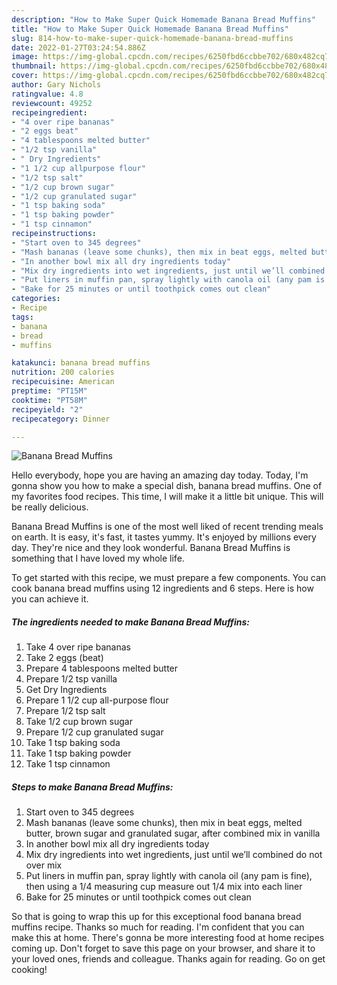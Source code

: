 ```yaml
---
description: "How to Make Super Quick Homemade Banana Bread Muffins"
title: "How to Make Super Quick Homemade Banana Bread Muffins"
slug: 814-how-to-make-super-quick-homemade-banana-bread-muffins
date: 2022-01-27T03:24:54.886Z
image: https://img-global.cpcdn.com/recipes/6250fbd6ccbbe702/680x482cq70/banana-bread-muffins-recipe-main-photo.jpg
thumbnail: https://img-global.cpcdn.com/recipes/6250fbd6ccbbe702/680x482cq70/banana-bread-muffins-recipe-main-photo.jpg
cover: https://img-global.cpcdn.com/recipes/6250fbd6ccbbe702/680x482cq70/banana-bread-muffins-recipe-main-photo.jpg
author: Gary Nichols
ratingvalue: 4.8
reviewcount: 49252
recipeingredient:
- "4 over ripe bananas"
- "2 eggs beat"
- "4 tablespoons melted butter"
- "1/2 tsp vanilla"
- " Dry Ingredients"
- "1 1/2 cup allpurpose flour"
- "1/2 tsp salt"
- "1/2 cup brown sugar"
- "1/2 cup granulated sugar"
- "1 tsp baking soda"
- "1 tsp baking powder"
- "1 tsp cinnamon"
recipeinstructions:
- "Start oven to 345 degrees"
- "Mash bananas (leave some chunks), then mix in beat eggs, melted butter, brown sugar and granulated sugar, after combined mix in vanilla"
- "In another bowl mix all dry ingredients today"
- "Mix dry ingredients into wet ingredients, just until we’ll combined do not over mix"
- "Put liners in muffin pan, spray lightly with canola oil (any pam is fine), then using a 1/4 measuring cup measure out 1/4 mix into each liner"
- "Bake for 25 minutes or until toothpick comes out clean"
categories:
- Recipe
tags:
- banana
- bread
- muffins

katakunci: banana bread muffins 
nutrition: 200 calories
recipecuisine: American
preptime: "PT15M"
cooktime: "PT58M"
recipeyield: "2"
recipecategory: Dinner

---
```



![Banana Bread Muffins](https://img-global.cpcdn.com/recipes/6250fbd6ccbbe702/680x482cq70/banana-bread-muffins-recipe-main-photo.jpg)

Hello everybody, hope you are having an amazing day today. Today, I'm gonna show you how to make a special dish, banana bread muffins. One of my favorites food recipes. This time, I will make it a little bit unique. This will be really delicious.

Banana Bread Muffins is one of the most well liked of recent trending meals on earth. It is easy, it's fast, it tastes yummy. It's enjoyed by millions every day. They're nice and they look wonderful. Banana Bread Muffins is something that I have loved my whole life.




To get started with this recipe, we must prepare a few components. You can cook banana bread muffins using 12 ingredients and 6 steps. Here is how you can achieve it.

<!--inarticleads1-->

##### The ingredients needed to make Banana Bread Muffins:

1. Take 4 over ripe bananas
1. Take 2 eggs (beat)
1. Prepare 4 tablespoons melted butter
1. Prepare 1/2 tsp vanilla
1. Get  Dry Ingredients
1. Prepare 1 1/2 cup all-purpose flour
1. Prepare 1/2 tsp salt
1. Take 1/2 cup brown sugar
1. Prepare 1/2 cup granulated sugar
1. Take 1 tsp baking soda
1. Take 1 tsp baking powder
1. Take 1 tsp cinnamon




<!--inarticleads2-->

##### Steps to make Banana Bread Muffins:

1. Start oven to 345 degrees
1. Mash bananas (leave some chunks), then mix in beat eggs, melted butter, brown sugar and granulated sugar, after combined mix in vanilla
1. In another bowl mix all dry ingredients today
1. Mix dry ingredients into wet ingredients, just until we’ll combined do not over mix
1. Put liners in muffin pan, spray lightly with canola oil (any pam is fine), then using a 1/4 measuring cup measure out 1/4 mix into each liner
1. Bake for 25 minutes or until toothpick comes out clean




So that is going to wrap this up for this exceptional food banana bread muffins recipe. Thanks so much for reading. I'm confident that you can make this at home. There's gonna be more interesting food at home recipes coming up. Don't forget to save this page on your browser, and share it to your loved ones, friends and colleague. Thanks again for reading. Go on get cooking!

